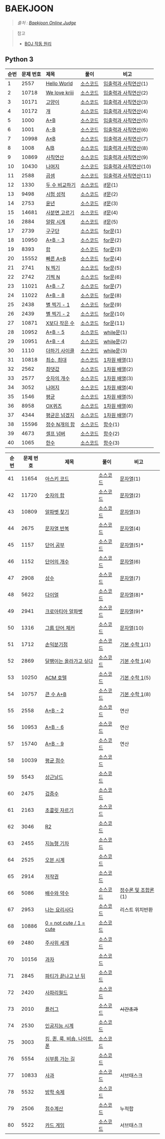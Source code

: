# BAEKJOON

> *출처 : [Baekjoon Online Judge](https://www.acmicpc.net/)*

>참고
>
>* [BOJ 작동 원리](https://www.acmicpc.net/blog/view/55)

## Python 3

| 순번 | 문제 번호 | 제목                                                   | 풀이                          | 비고                                                    |
| ---- | :-------- | :----------------------------------------------------- | ----------------------------- | ------------------------------------------------------- |
| 1    | 2557      | [Hello World](https://www.acmicpc.net/problem/2557)    | [소스코드](./Python/2557.py)  | [입출력과 사칙연산](https://www.acmicpc.net/step/1)(1)  |
| 2    | 10718     | [We love kriii](https://www.acmicpc.net/problem/10718) | [소스코드](./Python/10718.py) | [입출력과 사칙연산](https://www.acmicpc.net/step/1)(2)  |
| 3    | 10171     | [고양이](https://www.acmicpc.net/problem/10171)        | [소스코드](./Python/10171.py) | [입출력과 사칙연산](https://www.acmicpc.net/step/1)(3)  |
| 4    | 10172     | [개](https://www.acmicpc.net/problem/10172)            | [소스코드](./Python/10172.py) | [입출력과 사칙연산](https://www.acmicpc.net/step/1)(4)  |
| 5    | 1000      | [A+B](https://www.acmicpc.net/problem/1000)            | [소스코드](./Python/1000.py)  | [입출력과 사칙연산](https://www.acmicpc.net/step/1)(5)  |
| 6    | 1001      | [A-B](https://www.acmicpc.net/problem/1001)            | [소스코드](./Python/1001.py)  | [입출력과 사칙연산](https://www.acmicpc.net/step/1)(6)  |
| 7    | 10998     | [A×B](https://www.acmicpc.net/problem/10998)           | [소스코드](./Python/10998.py) | [입출력과 사칙연산](https://www.acmicpc.net/step/1)(7)  |
| 8    | 1008      | [A/B](https://www.acmicpc.net/problem/1008)            | [소스코드](./Python/1008.py)  | [입출력과 사칙연산](https://www.acmicpc.net/step/1)(8)  |
| 9    | 10869     | [사칙연산](https://www.acmicpc.net/problem/10869)      | [소스코드](./Python/10869.py) | [입출력과 사칙연산](https://www.acmicpc.net/step/1)(9)  |
| 10   | 10430     | [나머지](https://www.acmicpc.net/problem/10430)        | [소스코드](./Python/10430.py) | [입출력과 사칙연산](https://www.acmicpc.net/step/1)(10) |
| 11   | 2588      | [곱셈](https://www.acmicpc.net/problem/2588)           | [소스코드](./Python/2588.py)  | [입출력과 사칙연산](https://www.acmicpc.net/step/1)(11) |
| 12   | 1330      | [두 수 비교하기](https://www.acmicpc.net/problem/1330) | [소스코드](./Python/1330.py)  | [if문](https://www.acmicpc.net/step/4)(1)               |
| 13   | 9498      | [시험 성적](https://www.acmicpc.net/problem/9498)      | [소스코드](./Python/9498.py)  | [if문](https://www.acmicpc.net/step/4)(2)               |
| 14   | 2753      | [윤년](https://www.acmicpc.net/problem/2753)           | [소스코드](./Python/2753.py)  | [if문](https://www.acmicpc.net/step/4)(3)               |
| 15   | 14681     | [사분면 고르기](https://www.acmicpc.net/problem/14681) | [소스코드](./Python/14681.py) | [if문](https://www.acmicpc.net/step/4)(4)               |
| 16   | 2884      | [알람 시계](https://www.acmicpc.net/problem/2884)      | [소스코드](./Python/2884.py)  | [if문](https://www.acmicpc.net/step/4)(5)               |
| 17   | 2739      | [구구단](https://www.acmicpc.net/problem/2739)         | [소스코드](./Python/2739.py)  | [for문](https://www.acmicpc.net/step/3)(1)              |
| 18   | 10950     | [A+B - 3](https://www.acmicpc.net/problem/10950)       | [소스코드](./Python/10950.py) | [for문](https://www.acmicpc.net/step/3)(2)              |
| 19   | 8393      | [합](https://www.acmicpc.net/problem/8393)             | [소스코드](./Python/8393.py)  | [for문](https://www.acmicpc.net/step/3)(3)              |
| 20   | 15552     | [빠른 A+B](https://www.acmicpc.net/problem/15552)      | [소스코드](./Python/15552.py) | [for문](https://www.acmicpc.net/step/3)(4)              |
| 21   | 2741      | [N 찍기](https://www.acmicpc.net/problem/2741)         | [소스코드](./Python/2741.py)  | [for문](https://www.acmicpc.net/step/3)(5)              |
| 22   | 2742      | [기찍 N](https://www.acmicpc.net/problem/2742)         | [소스코드](./Python/2742.py)  | [for문](https://www.acmicpc.net/step/3)(6)              |
| 23   | 11021     | [A+B - 7](https://www.acmicpc.net/problem/11021)       | [소스코드](./Python/11021.py) | [for문](https://www.acmicpc.net/step/3)(7)              |
| 24   | 11022     | [A+B - 8](https://www.acmicpc.net/problem/11022)       | [소스코드](./Python/11022.py) | [for문](https://www.acmicpc.net/step/3)(8)              |
| 25   | 2438      | [별 찍기 - 1](https://www.acmicpc.net/problem/2438)    | [소스코드](./Python/2438.py)  | [for문](https://www.acmicpc.net/step/3)(9)              |
| 26   | 2439      | [별 찍기 - 2](https://www.acmicpc.net/problem/2439)    | [소스코드](./Python/2439.py)  | [for문](https://www.acmicpc.net/step/3)(10)             |
| 27   | 10871     | [X보다 작은 수](https://www.acmicpc.net/problem/10871) | [소스코드](./Python/10871.py) | [for문](https://www.acmicpc.net/step/3)(11)             |
| 28   | 10952     | [A+B - 5](https://www.acmicpc.net/problem/10952)       | [소스코드](./Python/10952.py) | [while문](https://www.acmicpc.net/step/2)(1)            |
| 29   | 10951     | [A+B - 4](https://www.acmicpc.net/problem/10951)       | [소스코드](./Python/10951.py) | [while문](https://www.acmicpc.net/step/2)(2)            |
| 30   | 1110      | [더하기 사이클](https://www.acmicpc.net/problem/1110)  | [소스코드](./Python/1110.py)  | [while문](https://www.acmicpc.net/step/2)(3)            |
| 31   | 10818     | [최소, 최대](https://www.acmicpc.net/problem/10818)    | [소스코드](./Python/10818.py) | [1차원 배열](https://www.acmicpc.net/step/6)(1)         |
| 32   | 2562      | [최댓값](https://www.acmicpc.net/problem/2562)         | [소스코드](./Python/2562.py)  | [1차원 배열](https://www.acmicpc.net/step/6)(2)         |
| 33   | 2577      | [숫자의 개수](https://www.acmicpc.net/problem/2577)    | [소스코드](./Python/2577.py)  | [1차원 배열](https://www.acmicpc.net/step/6)(3)         |
| 34   | 3052      | [나머지](https://www.acmicpc.net/problem/3052)         | [소스코드](./Python/3052.py)  | [1차원 배열](https://www.acmicpc.net/step/6)(4)         |
| 35   | 1546      | [평균](https://www.acmicpc.net/problem/1546)           | [소스코드](./Python/1546.py)  | [1차원 배열](https://www.acmicpc.net/step/6)(5)         |
| 36   | 8958      | [OX퀴즈](https://www.acmicpc.net/problem/8958)         | [소스코드](./Python/8958.py)  | [1차원 배열](https://www.acmicpc.net/step/6)(6)         |
| 37   | 4344      | [평균은 넘겠지](https://www.acmicpc.net/problem/4344)  | [소스코드](./Python/4344.py)  | [1차원 배열](https://www.acmicpc.net/step/6)(7)         |
| 38   | 15596     | [정수 N개의 합](https://www.acmicpc.net/problem/15596) | [소스코드](./Python/15596.py) | [함수](https://www.acmicpc.net/step/5)(1)               |
| 39   | 4673      | [셀프 넘버](https://www.acmicpc.net/problem/4673)      | [소스코드](./Python/4673.py)  | [함수](https://www.acmicpc.net/step/5)(2)               |
| 40   | 1065      | [한수](https://www.acmicpc.net/problem/1065)           | [소스코드](./Python/1065.py)  | [함수](https://www.acmicpc.net/step/5)(3)               |

| 순번 | 문제 번호 | 제목                                                         | 풀이                                   | 비고                                                   |
| ---- | --------- | ------------------------------------------------------------ | -------------------------------------- | ------------------------------------------------------ |
| 41   | 11654     | [아스키 코드](https://www.acmicpc.net/problem/11654)         | [소스코드](./baekjoon/Python/11654.py) | [문자열](https://www.acmicpc.net/step/7)(1)            |
| 42   | 11720     | [숫자의 합](https://www.acmicpc.net/problem/11720)           | [소스코드](./baekjoon/Python/11720.py) | [문자열](https://www.acmicpc.net/step/7)(2)            |
| 43   | 10809     | [알파벳 찾기](https://www.acmicpc.net/problem/10809)         | [소스코드](./baekjoon/Python/10809.py) | [문자열](https://www.acmicpc.net/step/7)(3)            |
| 44   | 2675      | [문자열 반복](https://www.acmicpc.net/problem/2675)          | [소스코드](./baekjoon/Python/2675.py)  | [문자열](https://www.acmicpc.net/step/7)(4)            |
| 45   | 1157      | [단어 공부](https://www.acmicpc.net/problem/1157)            | [소스코드](./baekjoon/Python/1157.py)  | [문자열](https://www.acmicpc.net/step/7)(5)*           |
| 46   | 1152      | [단어의 개수](https://www.acmicpc.net/problem/1152)          | [소스코드](./baekjoon/Python/1152.py)  | [문자열](https://www.acmicpc.net/step/7)(6)            |
| 47   | 2908      | [상수](https://www.acmicpc.net/problem/2908)                 | [소스코드](./baekjoon/Python/2908.py)  | [문자열](https://www.acmicpc.net/step/7)(7)            |
| 48   | 5622      | [다이얼](https://www.acmicpc.net/problem/5622)               | [소스코드](./baekjoon/Python/5622.py)  | [문자열](https://www.acmicpc.net/step/7)(8)*           |
| 49   | 2941      | [크로아티아 알파벳](https://www.acmicpc.net/problem/2941)    | [소스코드](./baekjoon/Python/2941.py)  | [문자열](https://www.acmicpc.net/step/7)(9)*           |
| 50   | 1316      | [그룹 단어 체커](https://www.acmicpc.net/problem/1316)       | [소스코드](./baekjoon/Python/1316.py)  | [문자열](https://www.acmicpc.net/step/7)(10)           |
| 51   | 1712      | [손익분기점](https://www.acmicpc.net/problem/1712)           | [소스코드](./baekjoon/Python/1712.py)  | [기본 수학 1](https://www.acmicpc.net/step/8)(1)       |
| 52   | 2869      | [달팽이는 올라가고 싶다](https://www.acmicpc.net/problem/2869) | [소스코드](./baekjoon/Python/2869.py)  | [기본 수학 1](https://www.acmicpc.net/step/8)(4)       |
| 53   | 10250     | [ACM 호텔](https://www.acmicpc.net/problem/10250)            | [소스코드](./baekjoon/Python/10250.py) | [기본 수학 1](https://www.acmicpc.net/step/8)(5)       |
| 54   | 10757     | [큰 수 A+B](https://www.acmicpc.net/problem/10757)           | [소스코드](./baekjoon/Python/10757.py) | [기본 수학 1](https://www.acmicpc.net/step/8)(8)       |
| 55   | 2558      | [A+B - 2](https://www.acmicpc.net/problem/2558)              | [소스코드](./baekjoon/Python/2558.py)  | 연산                                                   |
| 56   | 10953     | [A+B - 6](https://www.acmicpc.net/problem/10953)             | [소스코드](./baekjoon/Python/10953.py) | 연산                                                   |
| 57   | 15740     | [A+B - 9](https://www.acmicpc.net/problem/15740)             | [소스코드](./baekjoon/Python/15740.py) | 연산                                                   |
| 58   | 10039     | [평균 점수](https://www.acmicpc.net/problem/10039)           | [소스코드](./baekjoon/Python/10039.py) |                                                        |
| 59   | 5543      | [상근날드](https://www.acmicpc.net/problem/5543)             | [소스코드](./baekjoon/Python/5543.py)  |                                                        |
| 60   | 2475      | [검증수](https://www.acmicpc.net/problem/2475)               | [소스코드](./baekjoon/Python/2475.py)  |                                                        |
| 61   | 2163      | [초콜릿 자르기](https://www.acmicpc.net/problem/2163)        | [소스코드](./baekjoon/Python/2163.py)  |                                                        |
| 62   | 3046      | [R2](https://www.acmicpc.net/problem/3046)                   | [소스코드](./baekjoon/Python/3046.py)  |                                                        |
| 63   | 2455      | [지능형 기차](https://www.acmicpc.net/problem/2455)          | [소스코드](./baekjoon/Python/2455.py)  |                                                        |
| 64   | 2525      | [오븐 시계](https://www.acmicpc.net/problem/2525)            | [소스코드](./baekjoon/Python/2525.py)  |                                                        |
| 65   | 2914      | [저작권](https://www.acmicpc.net/problem/2914)               | [소스코드](./baekjoon/Python/2914.py)  |                                                        |
| 66   | 5086      | [배수와 약수](https://www.acmicpc.net/problem/5086)          | [소스코드](./baekjoon/Python/5086.py)  | [정수론 및 조합론](https://www.acmicpc.net/step/18)(1) |
| 67   | 2953      | [나는 요리사다](https://www.acmicpc.net/problem/2953)        | [소스코드](./baekjoon/Python/2953.py)  | 리스트 위치반환                                        |
| 68   | 10886     | [0 = not cute / 1 = cute](https://www.acmicpc.net/problem/10886) | [소스코드](./baekjoon/Python/10886.py) |                                                        |
| 69   | 2480      | [주사위 세개](https://www.acmicpc.net/problem/2480)          | [소스코드](./baekjoon/Python/2480.py)  |                                                        |
| 70   | 10156     | [과자](https://www.acmicpc.net/problem/10156)                | [소스코드](./baekjoon/Python/10156.py) |                                                        |
| 71   | 2845      | [파티가 끝나고 난 뒤](https://www.acmicpc.net/problem/2845)  | [소스코드](./baekjoon/Python/2845.py)  |                                                        |
| 72   | 2420      | [사파리월드](https://www.acmicpc.net/problem/2420)           | [소스코드](./baekjoon/Python/2420.py)  |                                                        |
| 73   | 2010      | [플러그](https://www.acmicpc.net/problem/2010)               | [소스코드](./baekjoon/Python/2010.py)  | ~~시간초과~~                                           |
| 74   | 2530      | [인공지능 시계](https://www.acmicpc.net/problem/2530)        | [소스코드](./baekjoon/Python/2530.py)  |                                                        |
| 75   | 3003      | [킹, 퀸, 룩, 비숍, 나이트, 폰](https://www.acmicpc.net/problem/3003) | [소스코드](./baekjoon/Python/3003.py)  |                                                        |
| 76   | 5554      | [심부름 가는 길](https://www.acmicpc.net/problem/5554)       | [소스코드](./baekjoon/Python/5554.py)  |                                                        |
| 77   | 10833     | [사과](https://www.acmicpc.net/problem/10833)                | [소스코드](./baekjoon/Python/10833.py) | 서브태스크                                             |
| 78   | 5532      | [방학 숙제](https://www.acmicpc.net/problem/5532)            | [소스코드](./baekjoon/Python/5532.py)  |                                                        |
| 79   | 2506      | [점수계산](https://www.acmicpc.net/problem/2506)             | [소스코드](./baekjoon/Python/2506.py)  | 누적합                                                 |
| 80   | 5522      | [카드 게임](https://www.acmicpc.net/problem/5522)            | [소스코드](./baekjoon/Python/5522.py)  | 서브태스크                                             |

